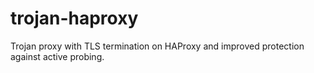 # trojan-haproxy
Trojan proxy with TLS termination on HAProxy and improved protection against active probing.

